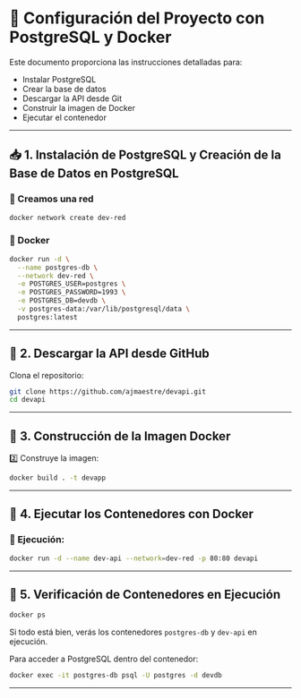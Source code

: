 # 📌 Configuración del Proyecto con PostgreSQL y Docker

Este documento proporciona las instrucciones detalladas para:
- Instalar PostgreSQL
- Crear la base de datos
- Descargar la API desde Git
- Construir la imagen de Docker
- Ejecutar el contenedor

---

## 📥 1. Instalación de PostgreSQL y Creación de la Base de Datos en PostgreSQL

### 🔹 Creamos una red
```sh
docker network create dev-red

```

### 🔹 Docker
```sh
docker run -d \
  --name postgres-db \
  --network dev-red \
  -e POSTGRES_USER=postgres \
  -e POSTGRES_PASSWORD=1993 \
  -e POSTGRES_DB=devdb \
  -v postgres-data:/var/lib/postgresql/data \
  postgres:latest
```

---

## 🔄 2. Descargar la API desde GitHub

Clona el repositorio:
```sh
git clone https://github.com/ajmaestre/devapi.git
cd devapi
```

---

## 🐳 3. Construcción de la Imagen Docker

2️⃣ Construye la imagen:
```sh
docker build . -t devapp
```

---

## 🚀 4. Ejecutar los Contenedores con Docker

### 🔹 Ejecución:
```sh
docker run -d --name dev-api --network=dev-red -p 80:80 devapi

```

---

## 📝 5. Verificación de Contenedores en Ejecución

```sh
docker ps
```

Si todo está bien, verás los contenedores `postgres-db` y `dev-api` en ejecución.

Para acceder a PostgreSQL dentro del contenedor:
```sh
docker exec -it postgres-db psql -U postgres -d devdb
```

---
